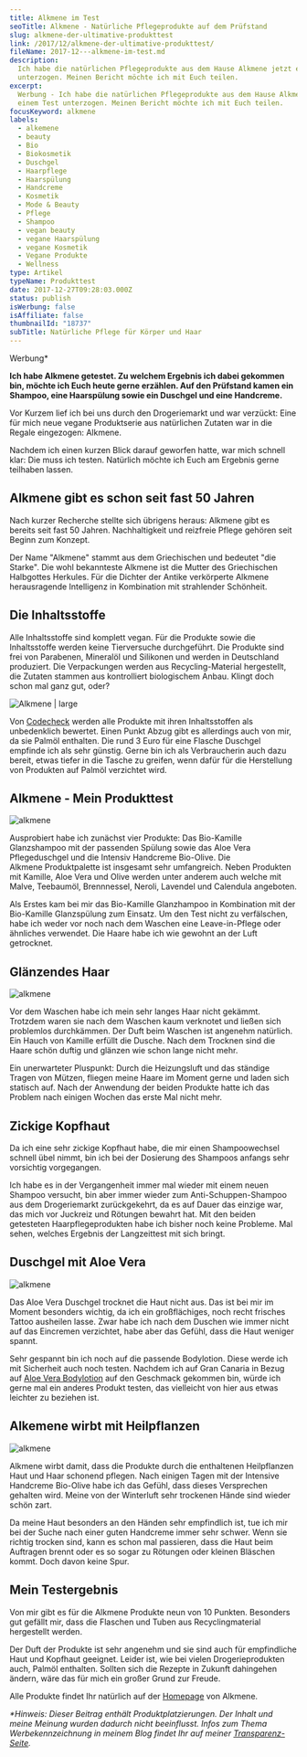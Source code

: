 ```yaml
---
title: Alkmene im Test
seoTitle: Alkmene - Natürliche Pflegeprodukte auf dem Prüfstand
slug: alkmene-der-ultimative-produkttest
link: /2017/12/alkmene-der-ultimative-produkttest/
fileName: 2017-12---alkmene-im-test.md
description:
  Ich habe die natürlichen Pflegeprodukte aus dem Hause Alkmene jetzt einem Test
  unterzogen. Meinen Bericht möchte ich mit Euch teilen.
excerpt:
  Werbung - Ich habe die natürlichen Pflegeprodukte aus dem Hause Alkmene jetzt
  einem Test unterzogen. Meinen Bericht möchte ich mit Euch teilen.
focusKeyword: alkmene
labels:
  - alkemene
  - beauty
  - Bio
  - Biokosmetik
  - Duschgel
  - Haarpflege
  - Haarspülung
  - Handcreme
  - Kosmetik
  - Mode & Beauty
  - Pflege
  - Shampoo
  - vegan beauty
  - vegane Haarspülung
  - vegane Kosmetik
  - Vegane Produkte
  - Wellness
type: Artikel
typeName: Produkttest
date: 2017-12-27T09:28:03.000Z
status: publish
isWerbung: false
isAffiliate: false
thumbnailId: "18737"
subTitle: Natürliche Pflege für Körper und Haar
---
```


Werbung\*

<strong>Ich habe Alkmene getestet. Zu welchem Ergebnis ich dabei gekommen bin,
möchte ich Euch heute gerne erzählen. Auf den Prüfstand kamen ein Shampoo, eine
Haarspülung sowie ein Duschgel und eine Handcreme.</strong>

Vor Kurzem lief ich bei uns durch den Drogeriemarkt und war verzückt: Eine für
mich neue vegane Produktserie aus natürlichen Zutaten war in die Regale
eingezogen: Alkmene.

Nachdem ich einen kurzen Blick darauf geworfen hatte, war mich schnell klar: Die
muss ich testen. Natürlich möchte ich Euch am Ergebnis gerne teilhaben lassen.

## Alkmene gibt es schon seit fast 50 Jahren

Nach kurzer Recherche stellte sich übrigens heraus: Alkmene gibt es bereits seit
fast 50 Jahren. Nachhaltigkeit und reizfreie Pflege gehören seit Beginn zum
Konzept.

Der Name "Alkmene" stammt aus dem Griechischen und bedeutet "die Starke". Die
wohl bekannteste Alkmene ist die Mutter des Griechischen Halbgottes Herkules.
Für die Dichter der Antike verkörperte Alkmene herausragende Intelligenz in
Kombination mit strahlender Schönheit.

## Die Inhaltsstoffe

Alle Inhaltsstoffe sind komplett vegan. Für die Produkte sowie die Inhaltsstoffe
werden keine Tierversuche durchgeführt. Die Produkte sind frei von Parabenen,
Mineralöl und Silikonen und werden in Deutschland produziert. Die Verpackungen
werden aus Recycling-Material hergestellt, die Zutaten stammen aus kontrolliert
biologischem Anbau. Klingt doch schon mal ganz gut, oder?

![Alkmene | large](http://cardamonchai.com/wp-content/uploads/2017/12/Alkmene-520x191.png)

Von [Codecheck](https://www.codecheck.info/product.search?q=alkmene&OK=Suchen)
werden alle Produkte mit ihren Inhaltsstoffen als unbedenklich bewertet. Einen
Punkt Abzug gibt es allerdings auch von mir, da sie Palmöl enthalten. Die rund 3
Euro für eine Flasche Duschgel empfinde ich als sehr günstig. Gerne bin ich als
Verbraucherin auch dazu bereit, etwas tiefer in die Tasche zu greifen, wenn
dafür für die Herstellung von Produkten auf Palmöl verzichtet wird.

## Alkmene - Mein Produkttest

![alkmene](http://cardamonchai.com/wp-content/uploads/2017/12/DSC01977_0__A5.6_T1-40s-1-300x300.jpg)

Ausprobiert habe ich zunächst vier Produkte: Das Bio-Kamille Glanzshampoo mit
der passenden Spülung sowie das Aloe Vera Pflegeduschgel und die Intensiv
Handcreme Bio-Olive. Die Alkmene Produktpalette ist insgesamt sehr umfangreich.
Neben Produkten mit Kamille, Aloe Vera und Olive werden unter anderem auch
welche mit Malve, Teebaumöl, Brennnessel, Neroli, Lavendel und Calendula
angeboten.

Als Erstes kam bei mir das Bio-Kamille Glanzhampoo in Kombination mit der
Bio-Kamille Glanzspülung zum Einsatz. Um den Test nicht zu verfälschen, habe ich
weder vor noch nach dem Waschen eine Leave-in-Pflege oder ähnliches verwendet.
Die Haare habe ich wie gewohnt an der Luft getrocknet.

## Glänzendes Haar

![alkmene](http://cardamonchai.com/wp-content/uploads/2017/12/DSC01980_0__A5.6_T1-50s-1-300x300.jpg)

Vor dem Waschen habe ich mein sehr langes Haar nicht gekämmt. Trotzdem waren sie
nach dem Waschen kaum verknotet und ließen sich problemlos durchkämmen. Der Duft
beim Waschen ist angenehm natürlich. Ein Hauch von Kamille erfüllt die Dusche.
Nach dem Trocknen sind die Haare schön duftig und glänzen wie schon lange nicht
mehr.

Ein unerwarteter Pluspunkt: Durch die Heizungsluft und das ständige Tragen von
Mützen, fliegen meine Haare im Moment gerne und laden sich statisch auf. Nach
der Anwendung der beiden Produkte hatte ich das Problem nach einigen Wochen das
erste Mal nicht mehr.

## Zickige Kopfhaut

Da ich eine sehr zickige Kopfhaut habe, die mir einen Shampoowechsel schnell
übel nimmt, bin ich bei der Dosierung des Shampoos anfangs sehr vorsichtig
vorgegangen.

Ich habe es in der Vergangenheit immer mal wieder mit einem neuen Shampoo
versucht, bin aber immer wieder zum Anti-Schuppen-Shampoo aus dem Drogeriemarkt
zurückgekehrt, da es auf Dauer das einzige war, das mich vor Juckreiz und
Rötungen bewahrt hat. Mit den beiden getesteten Haarpflegeprodukten habe ich
bisher noch keine Probleme. Mal sehen, welches Ergebnis der Langzeittest mit
sich bringt.

## Duschgel mit Aloe Vera

![alkmene](http://cardamonchai.com/wp-content/uploads/2017/12/DSC01976_0__A5.6_T1-40s-1-300x300.jpg)

Das Aloe Vera Duschgel trocknet die Haut nicht aus. Das ist bei mir im Moment
besonders wichtig, da ich ein großflächiges, noch recht frisches Tattoo
ausheilen lasse. Zwar habe ich nach dem Duschen wie immer nicht auf das
Eincremen verzichtet, habe aber das Gefühl, dass die Haut weniger spannt.

Sehr gespannt bin ich noch auf die passende Bodylotion. Diese werde ich mit
Sicherheit auch noch testen. Nachdem ich auf Gran Canaria in Bezug auf
[Aloe Vera Bodylotion](/2017/05/vegan-auf-gran-canaria/) auf den Geschmack
gekommen bin, würde ich gerne mal ein anderes Produkt testen, das vielleicht von
hier aus etwas leichter zu beziehen ist.

## Alkemene wirbt mit Heilpflanzen

![alkmene](http://cardamonchai.com/wp-content/uploads/2017/12/DSC01982_0__A5.6_T1-60s-1-300x300.jpg)

Alkmene wirbt damit, dass die Produkte durch die enthaltenen Heilpflanzen Haut
und Haar schonend pflegen. Nach einigen Tagen mit der Intensive Handcreme
Bio-Olive habe ich das Gefühl, dass dieses Versprechen gehalten wird. Meine von
der Winterluft sehr trockenen Hände sind wieder schön zart.

Da meine Haut besonders an den Händen sehr empfindlich ist, tue ich mir bei der
Suche nach einer guten Handcreme immer sehr schwer. Wenn sie richtig trocken
sind, kann es schon mal passieren, dass die Haut beim Auftragen brennt oder es
so sogar zu Rötungen oder kleinen Bläschen kommt. Doch davon keine Spur.

## Mein Testergebnis

Von mir gibt es für die Alkmene Produkte neun von 10 Punkten. Besonders gut
gefällt mir, dass die Flaschen und Tuben aus Recyclingmaterial hergestellt
werden.

Der Duft der Produkte ist sehr angenehm und sie sind auch für empfindliche Haut
und Kopfhaut geeignet. Leider ist, wie bei vielen Drogerieprodukten auch, Palmöl
enthalten. Sollten sich die Rezepte in Zukunft dahingehen ändern, wäre das für
mich ein großer Grund zur Freude.

Alle Produkte findet Ihr natürlich auf der
[Homepage](http://alkmene.de/produkte/) von Alkmene.

<em>\*Hinweis: Dieser Beitrag enthält Produktplatzierungen. Der Inhalt und meine
Meinung wurden dadurch nicht beeinflusst. Infos zum Thema Werbekennzeichnung in
meinem Blog findet Ihr auf meiner [Transparenz-Seite](/werbung/). </em>
